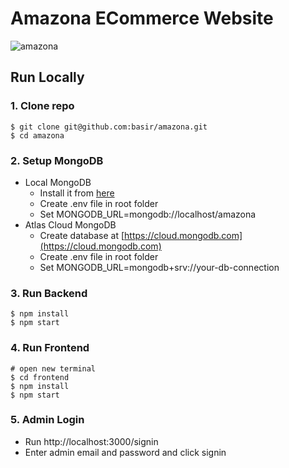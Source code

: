 # Amazona ECommerce Website

![amazona](https://github.com/bouba-jaz/shopping-website/blob/43ae05c37d76f7b35fa163bf44096208bf477acc/test/template/images/amazona.jpg)


## Run Locally

### 1. Clone repo

```
$ git clone git@github.com:basir/amazona.git
$ cd amazona
```

### 2. Setup MongoDB

- Local MongoDB
  - Install it from [here](https://www.mongodb.com/try/download/community)
  - Create .env file in root folder
  - Set MONGODB_URL=mongodb://localhost/amazona
- Atlas Cloud MongoDB
  - Create database at [https://cloud.mongodb.com](https://cloud.mongodb.com)
  - Create .env file in root folder
  - Set MONGODB_URL=mongodb+srv://your-db-connection

### 3. Run Backend

```
$ npm install
$ npm start
```

### 4. Run Frontend

```
# open new terminal
$ cd frontend
$ npm install
$ npm start
```

### 5. Admin Login

- Run http://localhost:3000/signin
- Enter admin email and password and click signin
